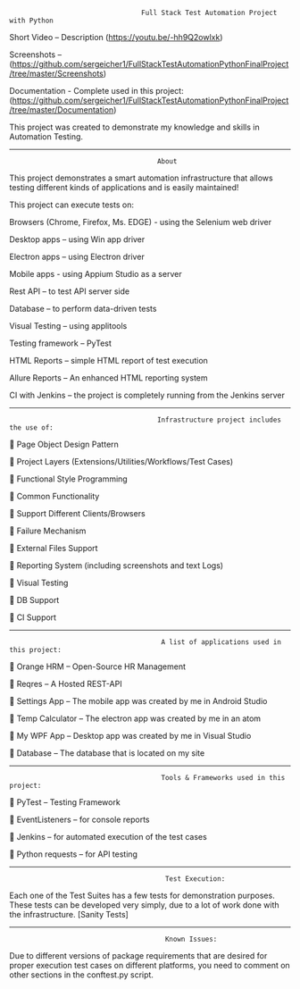                                      Full Stack Test Automation Project with Python


Short Video – Description (https://youtu.be/-hh9Q2owlxk)

Screenshots – (https://github.com/sergeicher1/FullStackTestAutomationPythonFinalProject/tree/master/Screenshots)

Documentation - Complete used in this project:
(https://github.com/sergeicher1/FullStackTestAutomationPythonFinalProject/tree/master/Documentation)



   This project was created to demonstrate my knowledge and skills in Automation Testing.

-----------------------------------------------------------------------------------------------------------------------------------------------------------

                                         About

This project demonstrates a smart automation infrastructure that allows testing different kinds of applications and is easily maintained!

This project can execute tests on:

Browsers (Chrome, Firefox, Ms. EDGE) - using the Selenium web driver

Desktop apps – using Win app driver

Electron apps – using Electron driver

Mobile apps - using Appium Studio as a server

Rest API – to test API server side 

Database – to perform data-driven tests 

Visual Testing – using applitools 

Testing framework – PyTest

HTML Reports – simple HTML report of test execution  

Allure Reports – An enhanced HTML reporting system

CI with Jenkins – the project is completely running from the Jenkins server

-----------------------------------------------------------------------------------------------------------------------------------------------------------

                                         Infrastructure project includes the use of:

	Page Object Design Pattern 

	Project Layers (Extensions/Utilities/Workflows/Test Cases)

	Functional Style Programming

	Common Functionality

	Support Different Clients/Browsers

	Failure Mechanism

	External Files Support

	Reporting System (including screenshots and text Logs)

	Visual Testing 

	DB Support

	CI Support 

-----------------------------------------------------------------------------------------------------------------------------------------------------------

                                          A list of applications used in this project: 

	Orange HRM – Open-Source HR Management

	 Reqres – A Hosted REST-API

	Settings App – The mobile app was created by me in Android Studio

	Temp Calculator – The electron app was created by me in an atom 

	My WPF App – Desktop app was created by me in Visual Studio 

	Database – The database that is located on my site

-----------------------------------------------------------------------------------------------------------------------------------------------------------

                                          Tools & Frameworks used in this project:


	PyTest – Testing Framework

	EventListeners – for console reports 

	Jenkins – for automated execution of the test cases

	Python requests – for API testing

-----------------------------------------------------------------------------------------------------------------------------------------------------------

                                           Test Execution: 

Each one of the Test Suites has a few tests for demonstration purposes. 
These tests can be developed very simply, due to a lot of work done with the infrastructure. [Sanity Tests]

-----------------------------------------------------------------------------------------------------------------------------------------------------------

                                           Known Issues: 

Due to different versions of package requirements that are desired for proper execution test cases on different platforms,
you need to comment on other sections in the conftest.py script. 
